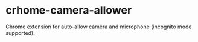 # crhome-camera-allower
Chrome extension for auto-allow camera and microphone (incognito mode supported).
